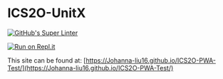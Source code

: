 # ICS2O-UnitX

[![GitHub's Super Linter](https://github.com/Johanna-liu16/ICS2O-UnitX/workflows/GitHub's%20Super%20Linter/badge.svg)](https://github.com/Johanna-liu16/ICS2O-UnitX/actions)

[![Run on Repl.it](https://repl.it/badge/github/Johanna-liu16/ICS2O-UnitX)](https://repl.it/github/Johanna-liu16/ICS2O-UnitX)

This site can be found at: [https://Johanna-liu16.github.io/ICS2O-PWA-Test/](https://Johanna-liu16.github.io/ICS2O-PWA-Test/)
